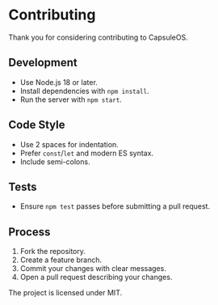 # Contributing

Thank you for considering contributing to CapsuleOS.

## Development
- Use Node.js 18 or later.
- Install dependencies with `npm install`.
- Run the server with `npm start`.

## Code Style
- Use 2 spaces for indentation.
- Prefer `const`/`let` and modern ES syntax.
- Include semi-colons.

## Tests
- Ensure `npm test` passes before submitting a pull request.

## Process
1. Fork the repository.
2. Create a feature branch.
3. Commit your changes with clear messages.
4. Open a pull request describing your changes.

The project is licensed under MIT.
